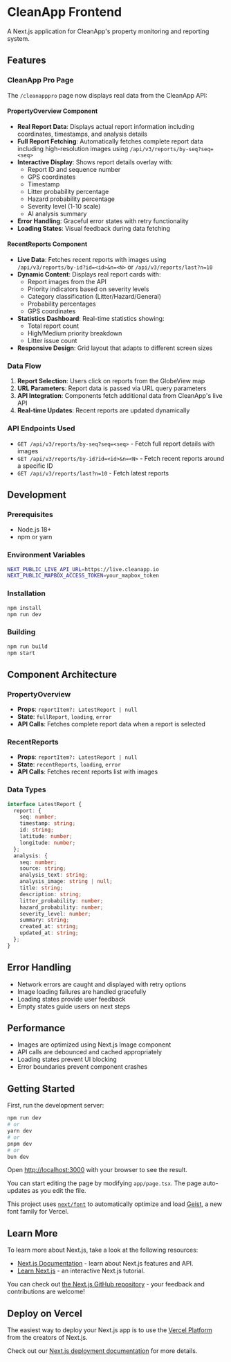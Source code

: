 # CleanApp Frontend

A Next.js application for CleanApp's property monitoring and reporting system.

## Features

### CleanApp Pro Page
The `/cleanapppro` page now displays real data from the CleanApp API:

#### PropertyOverview Component
- **Real Report Data**: Displays actual report information including coordinates, timestamps, and analysis details
- **Full Report Fetching**: Automatically fetches complete report data including high-resolution images using `/api/v3/reports/by-seq?seq=<seq>`
- **Interactive Display**: Shows report details overlay with:
  - Report ID and sequence number
  - GPS coordinates
  - Timestamp
  - Litter probability percentage
  - Hazard probability percentage
  - Severity level (1-10 scale)
  - AI analysis summary
- **Error Handling**: Graceful error states with retry functionality
- **Loading States**: Visual feedback during data fetching

#### RecentReports Component
- **Live Data**: Fetches recent reports with images using `/api/v3/reports/by-id?id=<id>&n=<N>` or `/api/v3/reports/last?n=10`
- **Dynamic Content**: Displays real report cards with:
  - Report images from the API
  - Priority indicators based on severity levels
  - Category classification (Litter/Hazard/General)
  - Probability percentages
  - GPS coordinates
- **Statistics Dashboard**: Real-time statistics showing:
  - Total report count
  - High/Medium priority breakdown
  - Litter issue count
- **Responsive Design**: Grid layout that adapts to different screen sizes

### Data Flow
1. **Report Selection**: Users click on reports from the GlobeView map
2. **URL Parameters**: Report data is passed via URL query parameters
3. **API Integration**: Components fetch additional data from CleanApp's live API
4. **Real-time Updates**: Recent reports are updated dynamically

### API Endpoints Used
- `GET /api/v3/reports/by-seq?seq=<seq>` - Fetch full report details with images
- `GET /api/v3/reports/by-id?id=<id>&n=<N>` - Fetch recent reports around a specific ID
- `GET /api/v3/reports/last?n=10` - Fetch latest reports

## Development

### Prerequisites
- Node.js 18+
- npm or yarn

### Environment Variables
```bash
NEXT_PUBLIC_LIVE_API_URL=https://live.cleanapp.io
NEXT_PUBLIC_MAPBOX_ACCESS_TOKEN=your_mapbox_token
```

### Installation
```bash
npm install
npm run dev
```

### Building
```bash
npm run build
npm start
```

## Component Architecture

### PropertyOverview
- **Props**: `reportItem?: LatestReport | null`
- **State**: `fullReport`, `loading`, `error`
- **API Calls**: Fetches complete report data when a report is selected

### RecentReports
- **Props**: `reportItem?: LatestReport | null`
- **State**: `recentReports`, `loading`, `error`
- **API Calls**: Fetches recent reports list with images

### Data Types
```typescript
interface LatestReport {
  report: {
    seq: number;
    timestamp: string;
    id: string;
    latitude: number;
    longitude: number;
  };
  analysis: {
    seq: number;
    source: string;
    analysis_text: string;
    analysis_image: string | null;
    title: string;
    description: string;
    litter_probability: number;
    hazard_probability: number;
    severity_level: number;
    summary: string;
    created_at: string;
    updated_at: string;
  };
}
```

## Error Handling
- Network errors are caught and displayed with retry options
- Image loading failures are handled gracefully
- Loading states provide user feedback
- Empty states guide users on next steps

## Performance
- Images are optimized using Next.js Image component
- API calls are debounced and cached appropriately
- Loading states prevent UI blocking
- Error boundaries prevent component crashes

## Getting Started

First, run the development server:

```bash
npm run dev
# or
yarn dev
# or
pnpm dev
# or
bun dev
```

Open [http://localhost:3000](http://localhost:3000) with your browser to see the result.

You can start editing the page by modifying `app/page.tsx`. The page auto-updates as you edit the file.

This project uses [`next/font`](https://nextjs.org/docs/app/building-your-application/optimizing/fonts) to automatically optimize and load [Geist](https://vercel.com/font), a new font family for Vercel.

## Learn More

To learn more about Next.js, take a look at the following resources:

- [Next.js Documentation](https://nextjs.org/docs) - learn about Next.js features and API.
- [Learn Next.js](https://nextjs.org/learn) - an interactive Next.js tutorial.

You can check out [the Next.js GitHub repository](https://github.com/vercel/next.js) - your feedback and contributions are welcome!

## Deploy on Vercel

The easiest way to deploy your Next.js app is to use the [Vercel Platform](https://vercel.com/new?utm_medium=default-template&filter=next.js&utm_source=create-next-app&utm_campaign=create-next-app-readme) from the creators of Next.js.

Check out our [Next.js deployment documentation](https://nextjs.org/docs/app/building-your-application/deploying) for more details.
